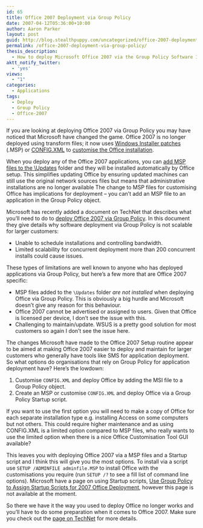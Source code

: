 ```yaml
---
id: 65
title: Office 2007 Deployment via Group Policy
date: 2007-04-12T05:36:00+10:00
author: Aaron Parker
layout: post
guid: http://blog.stealthpuppy.com/uncategorized/office-2007-deployment-via-group-policy
permalink: /office-2007-deployment-via-group-policy/
thesis_description:
  - How to deploy Microsoft Office 2007 via the Group Policy Software Installation feature
aktt_notify_twitter:
  - 'yes'
views:
  - "1"
categories:
  - Applications
tags:
  - Deploy
  - Group Policy
  - Office-2007
---
```

If you are looking at deploying Office 2007 via Group Policy you may have noticed that Microsoft have changed the game. Office 2007 is no longer deployed using transform files; it now uses [Windows Installer patches](http://technet2.microsoft.com/Office/en-us/library/8faae8a0-a12c-4f7b-839c-24a66a531bb51033.mspx?pf=true) (.MSP) or [CONFIG.XML](http://technet2.microsoft.com/Office/en-us/library/e16af71c-fed4-40da-a886-95e596c3999e1033.mspx?pf=true) to [customise the Office installation](http://technet2.microsoft.com/Office/en-us/library/a33e64b0-46a5-45e5-b76f-3add595af8de1033.mspx?pf=true).

When you deploy any of the Office 2007 applications, you can [add MSP files to the \Updates](http://technet2.microsoft.com/Office/en-us/library/5e62ead2-5d6a-41ab-93d2-b902460f2d2d1033.mspx?pf=true) folder and they will be installed automatically by Office setup. This simplifies updating Office by ensuring updated machines can still use the original network sources files but means that administrative installations are no longer available The change to MSP files for customising Office has implications for deployment &#8211; you can&#8217;t add an MSP file to an application in the Group Policy object.

Microsoft has recently added a document on TechNet that describes what you&#8217;ll need to do to [deploy Office 2007 via Group Policy](http://technet2.microsoft.com/Office/en-us/library/efd0ee45-9605-42d3-9798-3b698fff3e081033.mspx?pf=true). In this document they give details why software deployment via Group Policy is not scalable for larger customers:

  * Unable to schedule installations and controlling bandwidth.
  * Limited scalability for concurrent deployment more than 200 concurrent installs could cause issues.

These types of limitations are well known to anyone who has deployed applications via Group Policy, but here&#8217;s a few more that are Office 2007 specific:

  * MSP files added to the `\Updates` folder _are not installed_ when deploying Office via Group Policy. This is obviously a big hurdle and Microsoft doesn&#8217;t give any reason for this behaviour.
  * Office 2007 cannot be advertised or assigned to users. Given that Office is licensed per device, I don&#8217;t see the issue with this.
  * Challenging to maintain/update. WSUS is a pretty good solution for most customers so again I don&#8217;t see the issue here.

The changes Microsoft have made to the Office 2007 Setup routine appear to be aimed at making Office 2007 easier to deploy and maintain for larger customers who generally have tools like SMS for application deployment. So what options do organisations that rely on Group Policy for application deployment have? Here&#8217;s the lowdown:

  1. Customise `CONFIG.XML` and deploy Office by adding the MSI file to a Group Policy object.
  2. Create an MSP or customise `CONFIG.XML` and deploy Office via a Group Policy Startup script.

If you want to use the first option you will need to make a copy of Office for each separate installation type e.g. installing Access on some computers but not others. This could require higher maintenance and as using CONFIG.XML is a limited option compared to MSP files, who really wants to use the limited option when there is a nice Office Customisation Tool GUI available?

This leaves you with deploying Office 2007 via a MSP files and a Startup script and I think this will give you the most options. To install via a script use `SETUP /ADMINFILE adminfile.MSP` to install Office with the customisations you require (run `SETUP /?` to see a fill list of command line options). Microsoft have a page on using Startup scripts, [Use Group Policy to Assign Startup Scripts for 2007 Office Deployment](http://technet2.microsoft.com/Office/en-us/library/a57c8446-b959-4025-a866-b690ddcaa66d1033.mspx), however this page is not available at the moment.

So there we have it the way you used to deploy Office no longer works and you&#8217;ll have to do some preparation when it comes to Office 2007. Make sure you check out the [page on TechNet](http://technet2.microsoft.com/Office/en-us/library/efd0ee45-9605-42d3-9798-3b698fff3e081033.mspx?pf=true) for more details.